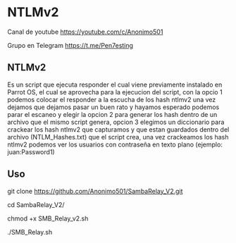 # NTLMv2

Canal de youtube  https://youtube.com/c/Anonimo501

Grupo en Telegram https://t.me/Pen7esting

## NTLMv2

Es un script que ejecuta responder el cual viene previamente instalado en Parrot OS, el cual se aprovecha para la ejecucion del script, con la opcio 1 podemos colocar el responder a la escucha de los hash ntlmv2 una vez dejamos que dejamos pasar un buen rato y hayamos esperado podemos parar el escaneo y elegir la opcion 2 para generar los hash dentro de un archivo que el mismo script genera, opcion 3 elegimos un diccionario para crackear los hash ntlmv2 que capturamos y que estan guardados dentro del archivo (NTLM_Hashes.txt) que el script crea, una vez crackeamos los hash ntlmv2 podemos ver los usuarios con contraseña en texto plano (ejemplo: juan:Password1)



## Uso

git clone https://github.com/Anonimo501/SambaRelay_V2.git

cd SambaRelay_V2/

chmod +x SMB_Relay_v2.sh

./SMB_Relay.sh
